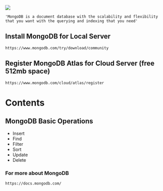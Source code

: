 ![](https://d3cy9zhslanhfa.cloudfront.net/media/3800C044-6298-4575-A05D5C6B7623EE37/4B45D0EC-3482-4759-82DA37D8EA07D229/thul-28DE482C-2D54-4FE1-BC7F23F34147DA57.png)

```
'MongoDB is a document database with the scalability and flexibility that you want with the querying and indexing that you need'
```

## Install MongoDB for Local Server

```
https://www.mongodb.com/try/download/community
```

## Register MongoDB Atlas for Cloud Server (free 512mb space)

```
https://www.mongodb.com/cloud/atlas/register
```

# Contents

## MongoDB Basic Operations

* Insert
* Find
* Filter
* Sort
* Update
* Delete


### For more about MongoDB

```
https://docs.mongodb.com/
```